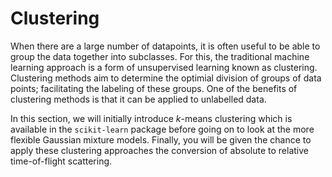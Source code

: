 # Clustering

When there are a large number of datapoints, it is often useful to be able to group the data together into subclasses. 
For this, the traditional machine learning approach is a form of unsupervised learning known as clustering. 
Clustering methods aim to determine the optimial division of groups of data points; facilitating the labeling of these groups.
One of the benefits of clustering methods is that it can be applied to unlabelled data. 

In this section, we will initially introduce *k*-means clustering which is available in the `scikit-learn` package before going on to look at the more flexible Gaussian mixture models. 
Finally, you will be given the chance to apply these clustering approaches the conversion of absolute to relative time-of-flight scattering. 
